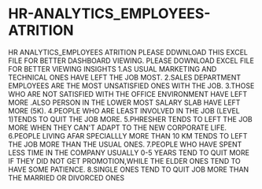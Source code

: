 # HR-ANALYTICS_EMPLOYEES-ATRITION
HR ANALYTICS_EMPLOYEES ATRITION
PLEASE DDWNLOAD THIS EXCEL FILE FOR BETTER DASHBOARD VIEWING.
PLEASE DOWNLOAD EXCEL FILE FOR BETTER VIEWING
INSIGHTS 
1.AS USUAL MARKETING AND TECHNICAL ONES HAVE LEFT THE JOB MOST.
2.SALES DEPARTMENT EMPLOYEES ARE THE MOST UNSATISFIED ONES WITH THE JOB.
3.THOSE WHO ARE NOT SATISFIED WITH THE OFFICE ENVIRONMENT HAVE LEFT MORE  .ALSO PERSON IN THE LOWER MOST SALARY SLAB HAVE LEFT MORE (5K).
4.PEOPLE WHO ARE LEAST INVOLVED IN THE JOB (LEVEL 1)TENDS TO QUIT THE JOB MORE.
5.PHRESHER TENDS TO LEFT THE JOB MORE WHEN THEY CAN'T ADAPT TO THE NEW CORPORATE LIFE.
6.PEOPLE LIVING AFAR SPECIALLLY MORE THAN 10 KM TENDS TO LEFT THE JOB  MORE THAN THE USUAL ONES.
7.PEOPLE WHO HAVE SPENT LESS TIME IN THE COMPANY USUALLY 0-5 YEARS TEND TO QUIT MORE IF THEY DID NOT
GET PROMOTION,WHILE THE ELDER ONES TEND TO HAVE SOME PATIENCE.
8.SINGLE ONES TEND TO QUIT JOB MORE THAN THE MARRIED OR DIVORCED ONES












